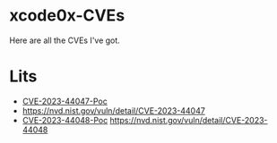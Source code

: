 # xcode0x-CVEs
Here are all the CVEs I've got.

# Lits 
- [CVE-2023-44047-Poc](https://github.com/xcodeOn1/xcode0x-CVEs/blob/main/CVE/CVE-2023-44047.md)
- https://nvd.nist.gov/vuln/detail/CVE-2023-44047
- [CVE-2023-44048-Poc](https://github.com/xcodeOn1/xcode0x-CVEs/blob/main/CVE/CVE-2023-44048.md)
https://nvd.nist.gov/vuln/detail/CVE-2023-44048
